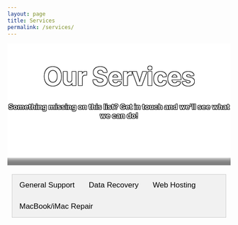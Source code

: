 ```yaml
---
layout: page
title: Services
permalink: /services/
---
```

<style type="text/css" media="screen">
  .title-container {
    margin: 10px auto;
    #max-width: 600px;
    text-align: center;
    color: white;
    text-shadow: -1px -1px 0 #000, 1px -1px 0 #000, -1px 1px 0 #000, 1px 1px 0 #000;
    background-color: white;
    background-image: url("/images/circuit-board-3.jpg");
    background-position: center; /* Center the image */
    background-repeat: no-repeat; /* Do not repeat the image */
    background-size: cover; /* Resize the background image to cover the entire container */
    #padding-bottom: 2px;
    #padding-top: 1px;
  }
  .header-img-shadow {
    box-shadow: inset 0px -20px 10px -5px rgba(0,0,0,0.5);
  }
  h1 {
    margin: 30px 0;
    font-size: 4em;
    line-height: 1;
    letter-spacing: -1px;
  }
  .page-content {
       background: rgb(2,0,36);
       background: linear-gradient(36deg, rgba(2,0,36,1) 0%, rgba(9,9,121,1) 25%, rgba(0,212,255,1) 100%); 
  }
  .wrapper {
      background-color: white;
      max-width: 80%;
      margin-right: auto;
      margin-left: auto;
      box-shadow: 0px 8px 15px 5px rgba(0,0,0,0.4);
  }
  .main-content {
    text-align: center;
    padding: 10px;
  }
  .column {
  float: left;
  width: 33%;
  padding-top: 10px;
}
.row:after {
  content: "";
  display: table;
  clear: both;
}
@media screen and (max-width: 600px) {
  .column {
    width: 100%;
  }
}

/* Style the tab */
.tab {
  overflow: hidden;
  border: 1px solid #ccc;
  background-color: #f1f1f1;
}

/* Style the buttons inside the tab */
.tab button {
  background-color: inherit;
  float: left;
  border: none;
  outline: none;
  cursor: pointer;
  padding: 14px 16px;
  transition: 0.3s;
  font-size: 17px;
}

/* Change background color of buttons on hover */
.tab button:hover {
  background-color: #ddd;
}

/* Create an active/current tablink class */
.tab button.active {
  background-color: #ccc;
}

/* Style the tab content */
.tabcontent {
  display: none;
  padding: 6px 12px;
  border: 1px solid #ccc;
  border-top: none;

</style>

<div class="background-img"></div>
<div class="title-container">
  <br>
  <h1>Our Services</h1>

  <h3><strong>Something missing on this list? Get in touch and we'll see what we can do!</strong></h3>
  <br>
  <br>
  <br>
  <br>
<div class="header-img-shadow"><br></div>
</div>

<div class="main-content">
<div class="tab">
  <button class="tablinks" onclick="openTab(event, 'General Support')" id="defaultOpen">General Support</button>
  <button class="tablinks" onclick="openTab(event, 'Data Recovery')">Data Recovery</button>
  <button class="tablinks" onclick="openTab(event, 'Web Hosting')">Web Hosting</button>
  <button class="tablinks" onclick="openTab(event, 'MacBook Repair')">MacBook/iMac Repair</button>
</div>

<div id="General Support" class="tabcontent">
  <h3>General Support</h3>
  <p>Placeholder</p>
</div>

<div id="Data Recovery" class="tabcontent">
  <h3>Data Recovery</h3>
  <p>Placeholder</p> 
</div>

<div id="Web Hosting" class="tabcontent">
  <h3>Web Hosting</h3>
  <p>Placeholder</p>
</div>

<div id="MacBook Repair" class="tabcontent">
  <h3>MacBook / iMac Repair</h3>
  <p>Placeholder</p>
</div>

  <script>
    document.getElementById("defaultOpen").click();

    function openTab(evt, tabName) {
    // Declare all variables
    var i, tabcontent, tablinks;

    // Get all elements with class="tabcontent" and hide them
    tabcontent = document.getElementsByClassName("tabcontent");
    for (i = 0; i < tabcontent.length; i++) {
        tabcontent[i].style.display = "none";
    }

    // Get all elements with class="tablinks" and remove the class "active"
    tablinks = document.getElementsByClassName("tablinks");
    for (i = 0; i < tablinks.length; i++) {
        tablinks[i].className = tablinks[i].className.replace(" active", "");
    }

    // Show the current tab, and add an "active" class to the button that opened the tab
    document.getElementById(tabName).style.display = "block";
    evt.currentTarget.className += " active";
    }

    
</script>